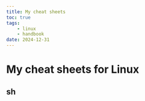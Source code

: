 ```yaml
---
title: My cheat sheets
toc: true
tags:
    - linux
    - handbook
date: 2024-12-31
---
```


# My cheat sheets for Linux

## sh
